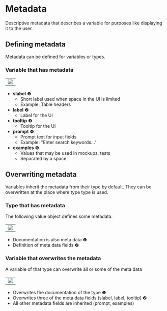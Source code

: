 # Metadata
Descriptive metadata that describes a variable for purposes like displaying it to the user.

## Defining metadata
Metadata can be defined for variables or types.

### Variable that has metadata

<table><tr><td><img src="https://cdn.rawgit.com/fuinorg/org.fuin.dsl.ddd/d8c8aa3/doc/dsl/metadata/variable.ddd.svg"></td></tr></table>

* **slabel** &#x2776;
  * Short label used when space in the UI is limited
  * Example: Table headers
* **label** &#x2777;
  * Label for the UI
* **tooltip** &#x2778;
  * Tooltip for the UI
* **prompt** &#x2779;
  * Prompt text for input fields
  * Example: "Enter search keywords…"
* **examples** &#x277A;
  * Values that may be used in mockups, tests
  * Separated by a space

## Overwriting metadata
Variables inherit the metadata from their type by default. They can be overwritten at the place where type type is used.

### Type that has metadata
The following value object defines some metadata.

<table><tr><td><img src="https://cdn.rawgit.com/fuinorg/org.fuin.dsl.ddd/d8c8aa3/doc/dsl/metadata/valueobject.ddd.svg"></td></tr></table>

* Documentation is also meta data &#x2776; 
* Definition of meta data fields &#x2777;

### Variable that overwrites the metadata
A variable of that type can overwrite all or some of the meta data

<table><tr><td><img src="https://cdn.rawgit.com/fuinorg/org.fuin.dsl.ddd/d8c8aa3/doc/dsl/metadata/event.ddd.svg"></td></tr></table>

* Overwrites the documentation of the type &#x2776;
* Overwrites three of the meta data fields (slabel, label, tooltip) &#x2777;
* All other metadata fields are inherited (prompt, examples)
